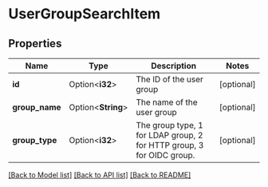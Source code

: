 # UserGroupSearchItem

## Properties

Name | Type | Description | Notes
------------ | ------------- | ------------- | -------------
**id** | Option<**i32**> | The ID of the user group | [optional]
**group_name** | Option<**String**> | The name of the user group | [optional]
**group_type** | Option<**i32**> | The group type, 1 for LDAP group, 2 for HTTP group, 3 for OIDC group. | [optional]

[[Back to Model list]](../README.md#documentation-for-models) [[Back to API list]](../README.md#documentation-for-api-endpoints) [[Back to README]](../README.md)


